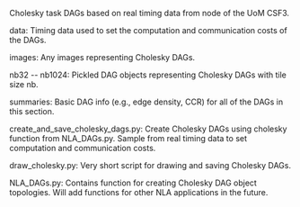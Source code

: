 Cholesky task DAGs based on real timing data from node of the UoM CSF3.  

data:
Timing data used to set the computation and communication costs of the DAGs. 

images:
Any images representing Cholesky DAGs. 

nb32 -- nb1024:
Pickled DAG objects representing Cholesky DAGs with tile size nb.

summaries:
Basic DAG info (e.g., edge density, CCR) for all of the DAGs in this section.

create_and_save_cholesky_dags.py:
Create Cholesky DAGs using cholesky function from NLA_DAGs.py. Sample from real timing data to set computation and communication costs. 

draw_cholesky.py:
Very short script for drawing and saving Cholesky DAGs.

NLA_DAGs.py:
Contains function for creating Cholesky DAG object topologies. Will add functions for other NLA applications in the future. 

